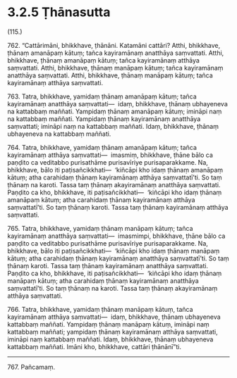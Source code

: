 

# 3.2.5 Ṭhānasutta




(115.)

762\. “Cattārimāni, bhikkhave, ṭhānāni. Katamāni cattāri? Atthi, bhikkhave, ṭhānaṃ amanāpaṃ kātuṃ; tañca kayiramānaṃ anatthāya saṃvattati. Atthi, bhikkhave, ṭhānaṃ amanāpaṃ kātuṃ; tañca kayiramānaṃ atthāya saṃvattati. Atthi, bhikkhave, ṭhānaṃ manāpaṃ kātuṃ; tañca kayiramānaṃ anatthāya saṃvattati. Atthi, bhikkhave, ṭhānaṃ manāpaṃ kātuṃ; tañca kayiramānaṃ atthāya saṃvattati.

763\. Tatra, bhikkhave, yamidaṃ ṭhānaṃ amanāpaṃ kātuṃ; tañca kayiramānaṃ anatthāya saṃvattati—  idaṃ, bhikkhave, ṭhānaṃ ubhayeneva na kattabbaṃ maññati. Yampidaṃ ṭhānaṃ amanāpaṃ kātuṃ; imināpi naṃ na kattabbaṃ maññati. Yampidaṃ ṭhānaṃ kayiramānaṃ anatthāya saṃvattati; imināpi naṃ na kattabbaṃ maññati. Idaṃ, bhikkhave, ṭhānaṃ ubhayeneva na kattabbaṃ maññati.

764\. Tatra, bhikkhave, yamidaṃ ṭhānaṃ amanāpaṃ kātuṃ; tañca kayiramānaṃ atthāya saṃvattati—  imasmiṃ, bhikkhave, ṭhāne bālo ca paṇḍito ca veditabbo purisathāme purisavīriye purisaparakkame. Na, bhikkhave, bālo iti paṭisañcikkhati—  ‘kiñcāpi kho idaṃ ṭhānaṃ amanāpaṃ kātuṃ; atha carahidaṃ ṭhānaṃ kayiramānaṃ atthāya saṃvattatī’ti. So taṃ ṭhānaṃ na karoti. Tassa taṃ ṭhānaṃ akayiramānaṃ anatthāya saṃvattati. Paṇḍito ca kho, bhikkhave, iti paṭisañcikkhati—  ‘kiñcāpi kho idaṃ ṭhānaṃ amanāpaṃ kātuṃ; atha carahidaṃ ṭhānaṃ kayiramānaṃ atthāya saṃvattatī’ti. So taṃ ṭhānaṃ karoti. Tassa taṃ ṭhānaṃ kayiramānaṃ atthāya saṃvattati.

765\. Tatra, bhikkhave, yamidaṃ ṭhānaṃ manāpaṃ kātuṃ; tañca kayiramānaṃ anatthāya saṃvattati—  imasmimpi, bhikkhave, ṭhāne bālo ca paṇḍito ca veditabbo purisathāme purisavīriye purisaparakkame. Na, bhikkhave, bālo iti paṭisañcikkhati—  ‘kiñcāpi kho idaṃ ṭhānaṃ manāpaṃ kātuṃ; atha carahidaṃ ṭhānaṃ kayiramānaṃ anatthāya saṃvattatī’ti. So taṃ ṭhānaṃ karoti. Tassa taṃ ṭhānaṃ kayiramānaṃ anatthāya saṃvattati. Paṇḍito ca kho, bhikkhave, iti paṭisañcikkhati—  ‘kiñcāpi kho idaṃ ṭhānaṃ manāpaṃ kātuṃ; atha carahidaṃ ṭhānaṃ kayiramānaṃ anatthāya saṃvattatī’ti. So taṃ ṭhānaṃ na karoti. Tassa taṃ ṭhānaṃ akayiramānaṃ atthāya saṃvattati.

766\. Tatra, bhikkhave, yamidaṃ ṭhānaṃ manāpaṃ kātuṃ, tañca kayiramānaṃ atthāya saṃvattati—  idaṃ, bhikkhave, ṭhānaṃ ubhayeneva kattabbaṃ maññati. Yampidaṃ ṭhānaṃ manāpaṃ kātuṃ, imināpi naṃ kattabbaṃ maññati; yampidaṃ ṭhānaṃ kayiramānaṃ atthāya saṃvattati, imināpi naṃ kattabbaṃ maññati. Idaṃ, bhikkhave, ṭhānaṃ ubhayeneva kattabbaṃ maññati. Imāni kho, bhikkhave, cattāri ṭhānānī”ti.

---

767\. Pañcamaṃ.





